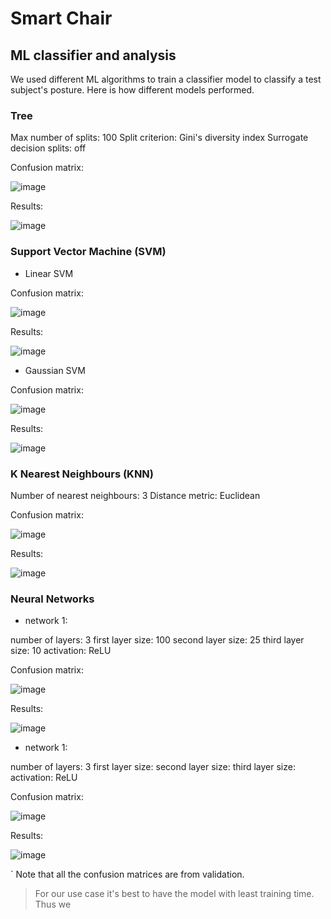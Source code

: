 # Smart Chair

## ML classifier and analysis

We used different ML algorithms to train a classifier model to classify a test subject's posture. Here is how different models performed.

### Tree

Max number of splits: 100
Split criterion: Gini's diversity index
Surrogate decision splits: off

Confusion matrix:

![image](https://github.com/brahad316/smart-chair/assets/94699627/0bb88a64-8791-4722-a392-bd9a582d8bc2)


Results:

![image](https://github.com/brahad316/smart-chair/assets/94699627/db2f976d-7f72-4957-ba6e-5ef6f1d9c012)


### Support Vector Machine (SVM)

* Linear SVM

Confusion matrix:

![image](https://github.com/brahad316/smart-chair/assets/94699627/4ecc161b-46b0-46b5-8798-48da86443c16)


Results:

![image](https://github.com/brahad316/smart-chair/assets/94699627/e96606af-f1fe-4729-96bc-6ed0e1a591e7)

* Gaussian SVM

Confusion matrix:

![image](https://github.com/brahad316/smart-chair/assets/94699627/90b55015-7017-42d8-8bf0-2c68ec29d5e9)


Results:

![image](https://github.com/brahad316/smart-chair/assets/94699627/26fe74e6-9909-43ff-ad22-a54335f4326f)

### K Nearest Neighbours (KNN)

Number of nearest neighbours: 3
Distance metric: Euclidean

Confusion matrix:

![image](https://github.com/brahad316/smart-chair/assets/94699627/4726a2a3-81f1-4a03-9677-bd277ae903fe)

Results:

![image](https://github.com/brahad316/smart-chair/assets/94699627/5f2d4fd7-f453-461f-99ad-f4e78c88823f)

### Neural Networks

* network 1:

number of layers: 3
first layer size: 100
second layer size: 25
third layer size: 10
activation: ReLU

Confusion matrix:

![image](https://github.com/brahad316/smart-chair/assets/94699627/c6efd2a8-6468-4f18-adc8-fa686f7033c0)

Results:

![image](https://github.com/brahad316/smart-chair/assets/94699627/faee3907-a96e-4209-8dd7-e20334433e3f)

* network 1:

number of layers: 3
first layer size:
second layer size:
third layer size:
activation: ReLU

Confusion matrix:

![image](https://github.com/brahad316/smart-chair/assets/94699627/b21f2b43-65bf-4291-ae66-e2df861120b3)

Results:

![image](https://github.com/brahad316/smart-chair/assets/94699627/150b112a-a17c-4348-b0c9-5f8b22f379ba)


` Note that all the confusion matrices are from validation.

> For our use case it's best to have the model with least training time. Thus we 
